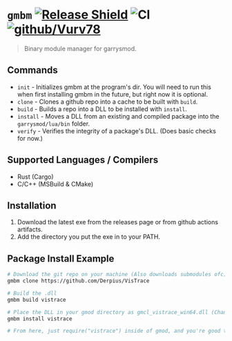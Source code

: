 # ``gmbm`` [![Release Shield](https://img.shields.io/github/v/release/Vurv78/gmbm)](https://github.com/Vurv78/gmbm/releases/latest) ![CI](https://github.com/Vurv78/gmbm/actions/workflows/ci.yml/badge.svg) [![github/Vurv78](https://img.shields.io/discord/824727565948157963?label=Discord&logo=discord&logoColor=ffffff&labelColor=7289DA&color=2c2f33)](https://discord.gg/epJFC6cNsw)
> Binary module manager for garrysmod.  

## Commands
* ``init`` - Initializes gmbm at the program's dir. You will need to run this when first installing gmbm in the future, but right now it is optional.
* ``clone`` - Clones a github repo into a cache to be built with ``build``.
* ``build`` - Builds a repo into a DLL to be installed with ``install``.
* ``install`` - Moves a DLL from an existing and compiled package into the ``garrysmod/lua/bin`` folder.
* ``verify`` - Verifies the integrity of a package's DLL. (Does basic checks for now.)

## Supported Languages / Compilers
* Rust (Cargo)
* C/C++ (MSBuild & CMake)

## Installation
1. Download the latest exe from the releases page or from github actions artifacts.
2. Add the directory you put the exe in to your PATH.

## Package Install Example
```bash
# Download the git repo on your machine (Also downloads submodules ofc)
gmbm clone https://github.com/Derpius/VisTrace

# Build the .dll
gmbm build vistrace

# Place the DLL in your gmod directory as gmcl_vistrace_win64.dll (Changes depending on your arch and machine)
gmbm install vistrace

# From here, just require("vistrace") inside of gmod, and you're good to go!
```
